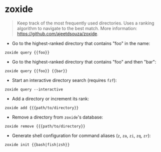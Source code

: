 # zoxide

> Keep track of the most frequently used directories.
> Uses a ranking algorithm to navigate to the best match.
> More information: <https://github.com/ajeetdsouza/zoxide>.

- Go to the highest-ranked directory that contains "foo" in the name:

`zoxide query {{foo}}`

- Go to the highest-ranked directory that contains "foo" and then "bar":

`zoxide query {{foo}} {{bar}}`

- Start an interactive directory search (requires `fzf`):

`zoxide query --interactive`

- Add a directory or increment its rank:

`zoxide add {{{path/to/directory}}`

- Remove a directory from `zoxide`'s database:

`zoxide remove {{{path/to/directory}}`

- Generate shell configuration for command aliases (`z`, `za`, `zi`, `zq`, `zr`):

`zoxide init {{bash|fish|zsh}}`
